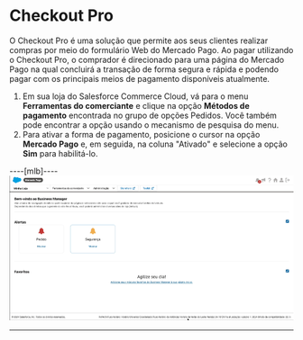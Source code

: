 # Checkout Pro

O Checkout Pro é uma solução que permite aos seus clientes realizar compras por meio do formulário Web do Mercado Pago. Ao pagar utilizando o Checkout Pro, o comprador é direcionado para uma página do Mercado Pago na qual concluirá a transação de forma segura e rápida e podendo pagar com os principais meios de pagamento disponíveis atualmente.

1. Em sua loja do Salesforce Commerce Cloud, vá para o menu **Ferramentas do comerciante** e clique na opção **Métodos de pagamento** encontrada no grupo de opções Pedidos. Você também pode encontrar a opção usando o mecanismo de pesquisa do menu.
2. Para ativar a forma de pagamento, posicione o cursor na opção **Mercado Pago** e, em seguida, na coluna "Ativado" e selecione a opção **Sim** para habilitá-lo.

----[mlb]----
![chopro-br](/images/salesforce/chopro-br-rebranding.gif)

------------